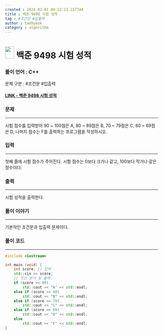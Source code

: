 ```yaml
---
created : 2024-03-01 09:22:23.137744
title : 백준 9498 시험 성적
tag : #조건문 #입출력
author : taehyeok
category : algorithm
---
```

# <img src="https://d2gd6pc034wcta.cloudfront.net/tier/1.svg" width="30" height="40"> 백준 9498 시험 성적


### 풀이 언어 : C++

문제 구분 : #조건문 #입출력
#### [LINK - 백준 9498 시험 성적](https://www.acmicpc.net/problem/9498)

### 문제
<hr>

시험 점수를 입력받아 90 ~ 100점은 A, 80 ~ 89점은 B, 70 ~ 79점은 C, 60 ~ 69점은 D, 나머지 점수는 F를 출력하는 프로그램을 작성하시오.

### 입력
<hr>

첫째 줄에 시험 점수가 주어진다. 시험 점수는 0보다 크거나 같고, 100보다 작거나 같은 정수이다.
### 출력
<hr>

시험 성적을 출력한다.
### 풀이 이야기
<hr>

기본적인 조건문과 입출력 문제이다.


### 풀이 코드
<hr>

``` c++
#include <iostream>

int main (void) {
    int score; // 입력
    std::cin >> score;
    // 조건 분기 및 출력
    if (score >= 90)
        std::cout << "A" << std::endl;
    else if (score >= 80)
        std::cout << "B" << std::endl;
    else if (score >= 70)
        std::cout << "C" << std::endl;
    else if (score >= 60)
        std::cout << "D" << std::endl;
    else
        std::cout << "F" << std::endl;
}
```

